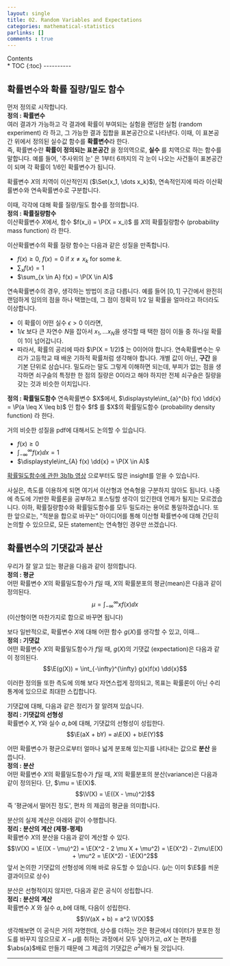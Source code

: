 ```yaml
---
layout: single
title: 02. Random Variables and Expectations
categories: mathematical-statistics
parlinks: []
comments : true
---
```

<div id="toc">
Contents
</div>
* TOC
{:toc}
----------

## 확률변수와 확률 질량/밀도 함수
먼저 정의로 시작합니다. 
<span style="display:block" class="math_item">
    <b class="math_item_title">정의 : 확률변수</b>  
    여러 결과가 가능하고 각 결과에 확률이 부여되는 실험을 랜덤한 실험 (random experiment) 라 하고, 그 가능한 결과 집합을 표본공간으로 나타낸다. 이때, 이 표본공간 위에서 정의된 실수값 함수를 <b>확률변수</b>라 한다. 
</span> 
즉, 확률변수란 **확률이 정의되는 표본공간** 을 정의역으로, **실수** 를 치역으로 하는 함수를 말합니다. 예를 들어, '주사위의 눈' 은 1부터 6까지의 각 눈이 나오는 사건들이 표본공간이 되며 각 확률이 1/6인 확률변수가 됩니다.

확률변수 $X$의 치역이 이산적인지 ($\Set{x_1, \dots x_k}$), 연속적인지에 따라 이산확률변수와 연속확률변수로 구분합니다. 

이때, 각각에 대해 확률 질량/밀도 함수를 정의합니다. 
<span style="display:block" class="math_item">
<b class="math_item_title">정의 : 확률질량함수</b>  
이산확률변수 $X$에서, 함수 $f(x_i) = \P(X = x_i)$ 를 $X$의 확률질량함수 (probability mass function) 라 한다.  
</span> 

이산확률변수의 확률 질량 함수는 다음과 같은 성질을 만족합니다. 
- $f(x) \geq 0$, $f(x) = 0$ if $x \neq x_k$ for some $k$.  
- $\sum_{x} f(x) = 1$
- $\sum_{x \in A} f(x) = \P(X \in A)$

연속확률변수의 경우, 생각하는 방법이 조금 다릅니다. 예를 들어 $[0, 1]$ 구간에서 완전히 랜덤하게 임의의 점을 하나 택했는데, 그 점이 정확히 $1/2$ 일 확률을 얼마라고 하더라도 이상합니다. 
- 이 확률이 어떤 실수 $\epsilon > 0$ 이라면, 
- $1/\epsilon$ 보다 큰 자연수 $N$을 잡아서 $x_1, \dots x_N$을 생각할 때 택한 점이 이들 중 하나일 확률이 1이 넘어갑니다. 
- 따라서, 확률의 공리에 따라 $\P(X = 1/2)$ 는 0이어야 합니다.
연속확률변수는 우리가 고등학교 때 배운 기하적 확률처럼 생각해야 합니다. 개별 값이 아닌, **구간** 을 기본 단위로 삼습니다. 밀도라는 말도 그렇게 이해하면 되는데, 부피가 없는 점을 생각하면 쇠구슬의 특정한 한 점의 질량은 0이라고 해야 하지만 전체 쇠구슬은 질량을 갖는 것과 비슷한 이치입니다. 

<span style="display:block" class="math_item">
<b class="math_item_title">정의 : 확률밀도함수</b>  
연속확률변수 $X$에서, $\displaystyle\int_{a}^{b} f(x) \dd{x} = \P(a \leq X \leq b)$ 인 함수 $f$ 를 $X$의 확률밀도함수 (probability density function) 라 한다.  
</span> 

거의 비슷한 성질을 pdf에 대해서도 논의할 수 있습니다. 
- $f(x) \geq 0$
- $\displaystyle\int_{-\infty}^{\infty} f(x) \dd{x} = 1$
- $\displaystyle\int_{A} f(x) \dd{x} = \P(X \in A)$

[확률밀도함수에 관한 3b1b 영상](https://www.youtube.com/watch?v=ZA4JkHKZM50) 으로부터도 많은 insight를 얻을 수 있습니다.

사실은, 측도를 이용하게 되면 여기서 이산형과 연속형을 구분하지 않아도 됩니다. 나중에 측도에 기반한 확률론을 공부하고 포스팅할 생각이 있긴한데 언제가 될지는 모르겠습니다. 이하, 확률질량함수와 확률밀도함수를 모두 밀도라는 용어로 통일하겠습니다. 또한 앞으로는, "적분을 합으로 바꾸는" 아이디어를 통해 이산형 확률변수에 대해 간단히 논의할 수 있으므로, 모든 statement는 연속형인 경우만 쓰겠습니다. 

## 확률변수의 기댓값과 분산 
우리가 잘 알고 있는 평균을 다음과 같이 정의합니다. 
<span style="display:block" class="math_item">
<b class="math_item_title">정의 : 평균</b>  
어떤 확률변수 $X$의 확률밀도함수가 $f$일 때, $X$의 확률분포의 평균(mean)은 다음과 같이 정의된다.  
$$\mu = \int_{-\infty}^{\infty} xf(x) \dd{x}$$
</span> 
(이산형이면 마찬가지로 합으로 바꾸면 됩니다)

보다 일반적으로, 확률변수 $X$에 대해 어떤 함수 $g(X)$를 생각할 수 있고, 이때...
<span style="display:block" class="math_item">
<b class="math_item_title">정의 : 기댓값</b>  
어떤 확률변수 $X$의 확률밀도함수가 $f$일 때, $g(X)$의 기댓값 (expectation)은 다음과 같이 정의된다. 
$$\E(g(X)) = \int_{-\infty}^{\infty} g(x)f(x) \dd{x}$$
</span> 

이러한 정의들 또한 측도에 의해 보다 자연스럽게 정의되고, 목표는 확률론이 아닌 수리통계에 있으므로 최대한 스킵합니다.

기댓값에 대해, 다음과 같은 정리가 잘 알려져 있습니다.
<span style="display:block" class="math_item">
<b class="math_item_title">정리 : 기댓값의 선형성</b>  
확률변수 $X, Y$와 실수 $a, b$에 대해, 기댓값의 선형성이 성립한다.
$$\E(aX + bY) = a\E(X) + b\E(Y)$$
</span> 

어떤 확률변수가 평균으로부터 얼마나 넓게 분포해 있는지를 나타내는 값으로 **분산** 을 씁니다. 
<span style="display:block" class="math_item">
<b class="math_item_title">정의 : 분산</b>  
어떤 확률변수 $X$의 확률밀도함수가 $f$일 때, $X$의 확률분포의 분산(variance)은 다음과 같이 정의된다. 단, $\mu = \E(X)$.
$$\V(X) = \E((X - \mu)^2)$$
</span> 
즉 '평균에서 떨어진 정도', 편차 의 제곱의 평균을 의미합니다. 

분산의 실제 계산은 아래와 같이 수행합니다. 
<span style="display:block" class="math_item">
<b class="math_item_title">정리 : 분산의 계산 (제평-평제)</b>  
확률변수 $X$의 분산을 다음과 같이 계산할 수 있다. 
$$\V(X) = \E((X - \mu)^2) = \E(X^2 - 2 \mu X + \mu^2) = \E(X^2) - 2\mu\E(X) + \mu^2 = \E(X^2) - \E(X)^2$$
</span> 
앞서 논의한 기댓값의 선형성에 의해 바로 유도할 수 있습니다. ($\mu$는 이미 $\E$를 씌운 결과이므로 상수)

분산은 선형적이지 않지만, 다음과 같은 공식이 성립합니다. 
<span style="display:block" class="math_item">
<b class="math_item_title">정리 : 분산의 계산</b>  
확률변수 $X$ 와 실수 $a, b$에 대해, 다음이 성립한다.
$$\V(aX + b) = a^2 \V(X)$$
</span> 
생각해보면 이 공식은 거의 자명한데, 상수를 더하는 것은 평균에서 데이터가 분포한 정도를 바꾸지 않으므로 $X - \mu$를 취하는 과정에서 모두 날아가고, $aX$ 는 편차를 $\abs{a}$배로 만들기 때문에 그 제곱의 기댓값은 $a^2$배가 될 것입니다. 


------